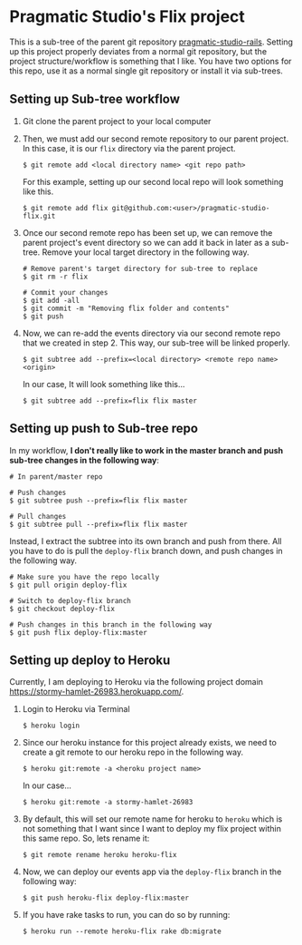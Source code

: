 # Pragmatic Studio's Flix project

This is a sub-tree of the parent git repository [pragmatic-studio-rails](https://github.com/tsoto111/pragmatic-studio-rails). Setting up this project properly deviates from a normal git repository, but the project structure/workflow is something that I like. You have two options for this repo, use it as a normal single git repository or install it via sub-trees.

## Setting up Sub-tree workflow
1. Git clone the parent project to your local computer

2. Then, we must add our second remote repository to our parent project. In this case, it is our `flix` directory via the parent project.

	`$ git remote add <local directory name> <git repo path>`

	For this example, setting up our second local repo will look something like this.
	
	`$ git remote add flix git@github.com:<user>/pragmatic-studio-flix.git`

3. Once our second remote repo has been set up, we can remove the parent project's event directory so we can add it back in later as a sub-tree. Remove your local target directory in the following way.

	```
	# Remove parent's target directory for sub-tree to replace
	$ git rm -r flix

	# Commit your changes
	$ git add -all
	$ git commit -m "Removing flix folder and contents"
	$ git push
	```

4. Now, we can re-add the events directory via our second remote repo that we created in step 2. This way, our sub-tree will be linked properly.

	`$ git subtree add --prefix=<local directory> <remote repo name> <origin>`

	In our case, It will look something like this...

	`$ git subtree add --prefix=flix flix master`

## Setting up push to Sub-tree repo

In my workflow, **I don't really like to work in the master branch and push sub-tree changes in the following way**: 

```
# In parent/master repo

# Push changes
$ git subtree push --prefix=flix flix master

# Pull changes
$ git subtree pull --prefix=flix flix master

``` 

Instead, I extract the subtree into its own branch and push from there. All you have to do is pull the `deploy-flix` branch down, and push changes in the following way.

```
# Make sure you have the repo locally
$ git pull origin deploy-flix

# Switch to deploy-flix branch
$ git checkout deploy-flix

# Push changes in this branch in the following way
$ git push flix deploy-flix:master
```

## Setting up deploy to Heroku

Currently, I am deploying to Heroku via the following project domain https://stormy-hamlet-26983.herokuapp.com/.

1. Login to Heroku via Terminal

	`$ heroku login`

2. Since our heroku instance for this project already exists, we need to create a git remote to our heroku repo in the following way.

	`$ heroku git:remote -a <heroku project name>`

	In our case...

	`$ heroku git:remote -a stormy-hamlet-26983`

3. By default, this will set our remote name for heroku to `heroku` which is not something that I want since I want to deploy my flix project within this same repo. So, lets rename it:

	`$ git remote rename heroku heroku-flix`

4. Now, we can deploy our events app via the `deploy-flix` branch in the following way:

	`$ git push heroku-flix deploy-flix:master`

5. If you have rake tasks to run, you can do so by running:

	`$ heroku run --remote heroku-flix rake db:migrate`

